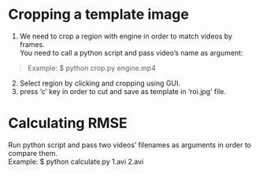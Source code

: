 # Cropping a template image 


1. We need to crop a region with engine in order to match videos by frames. <br>
You need to call a python script and pass video’s name as argument:

> Example: $ python crop.py engine.mp4

2. Select region by clicking and cropping using GUI. 
3. press ‘c’ key in order to cut and save as template in ‘roi.jpg’ file.

# Calculating RMSE

  Run python script and pass two videos’ filenames as arguments in order to compare them. <br>
  Example: $ python calculate.py 1.avi 2.avi
